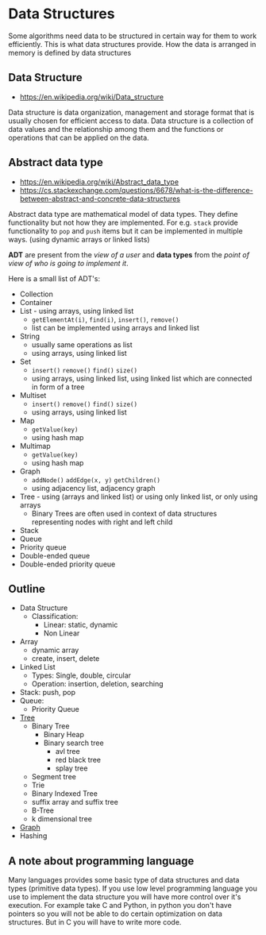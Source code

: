 # Data Structures

Some algorithms need data to be structured in certain way
for them to work efficiently. This is what data structures provide.
How the data is arranged in memory is defined by data structures

## Data Structure

- <https://en.wikipedia.org/wiki/Data_structure>

Data structure is data organization, management and storage format
that is usually chosen for efficient access to data.
Data structure is a collection of data values and the
relationship among them and the functions or operations that
can be applied on the data.

## Abstract data type

- <https://en.wikipedia.org/wiki/Abstract_data_type>
- <https://cs.stackexchange.com/questions/6678/what-is-the-difference-between-abstract-and-concrete-data-structures>

Abstract data type are mathematical model of data types.
They define functionality but not how they are implemented.
For e.g. `stack` provide functionality to `pop` and `push` items
but it can be implemented in multiple ways. (using dynamic arrays or linked lists)

**ADT** are present from the *view of a user* and **data types**
from the *point of view of who is going to implement it*.

Here is a small list of ADT's:

- Collection
- Container
- List - using arrays, using linked list
    - `getElementAt(i)`, `find(i)`, `insert()`, `remove()`
    - list can be implemented using arrays and linked list
- String
    - usually same operations as list
    - using arrays, using linked list
- Set
    - `insert()` `remove()` `find()` `size()`
    - using arrays, using linked list, using linked list which are connected in form of a tree
- Multiset
    - `insert()` `remove()` `find()` `size()`
    - using arrays, using linked list
- Map
    - `getValue(key)`
    - using hash map
- Multimap
    - `getValue(key)`
    - using hash map
- Graph
    - `addNode()` `addEdge(x, y)` `getChildren()`
    - using adjacency list, adjacency graph
- Tree - using (arrays and linked list) or using only linked list, or only using arrays
    - Binary Trees are often used in context of data structures representing nodes with right and left child
- Stack
- Queue
- Priority queue
- Double-ended queue
- Double-ended priority queue

## Outline

- Data Structure
    - Classification:
        - Linear: static, dynamic
        - Non Linear
- Array
    - dynamic array
    - create, insert, delete
- Linked List
    - Types: Single, double, circular
    - Operation: insertion, deletion, searching
- Stack: push, pop
- Queue:
    - Priority Queue
- [Tree](./trees/README.md)
    - Binary Tree
        - Binary Heap
        - Binary search tree
            - avl tree
            - red black tree
            - splay tree
    - Segment tree
    - Trie
    - Binary Indexed Tree
    - suffix array and suffix tree
    - B-Tree
    - k dimensional tree
- [Graph](./graphs/README.md)
- Hashing

## A note about programming language

Many languages provides some basic type of data structures and data
types (primitive data types). If you use low level programming language you
use to implement the data structure you will have more control over it's
execution. For example take C and Python, in python you don't have pointers
so you will not be able to do certain optimization on data structures.
But in C you will have to write more code.
